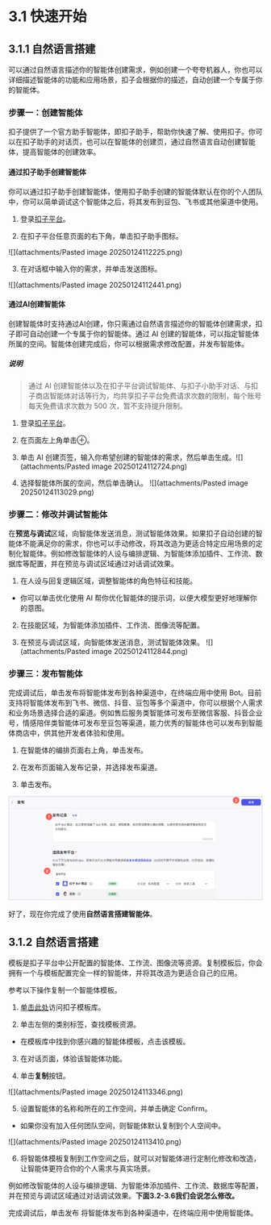 # 3.1 快速开始

## 3.1.1 自然语言搭建
可以通过自然语言描述你的智能体创建需求，例如创建一个夸夸机器人，你也可以详细描述智能体的功能和应用场景，扣子会根据你的描述，自动创建一个专属于你的智能体。​

### 步骤一：创建智能体​

扣子提供了一个官方助手智能体，即扣子助手，帮助你快速了解、使用扣子。你可以在扣子助手的对话页，也可以在智能体的创建页，通过自然语言自动创建智能体，提高智能体的创建效率。​

#### 通过扣子助手创建智能体​

你可以通过扣子助手创建智能体，使用扣子助手创建的智能体默认在你的个人团队中，你可以简单调试这个智能体之后，将其发布到豆包、飞书或其他渠道中使用。​

1. 登录[扣子平台](https://www.coze.cn/)。​

2. 在扣子平台任意页面的右下角，单击扣子助手图标。​

​![](attachments/Pasted image 20250124112225.png)

3. 在对话框中输入你的需求，并单击发送图标。​

​![](attachments/Pasted image 20250124112441.png)

#### 通过AI创建智能体​

创建智能体时支持通过AI创建，你只需通过自然语言描述你的智能体创建需求，扣子即可自动创建一个专属于你的智能体。通过 AI 创建的智能体，可以指定智能体所属的空间。智能体创建完成后，你可以根据需求修改配置，并发布智能体。​

##### 说明

>通过 AI 创建智能体以及在扣子平台调试智能体、与扣子小助手对话、与扣子商店智能体对话等行为，均共享扣子平台免费请求次数的限制，每个账号每天免费请求次数为 500 次，暂不支持提升限制。​

1. 登录[扣子平台](https://www.coze.cn/)。​

2. 在页面左上角单击⊕。​

3. 单击 AI 创建页签，输入你希望创建的智能体的需求，然后单击生成。​
![](attachments/Pasted image 20250124112724.png)

4. 选择智能体所属的空间，然后单击确认。​
​![](attachments/Pasted image 20250124113029.png)

### 步骤二：修改并调试智能体​

在**预览与调试**区域，向智能体发送消息，测试智能体效果。如果扣子自动创建的智能体不能满足你的需求，你也可以手动修改，将其改造为更适合特定应用场景的定制化智能体。例如修改智能体的人设与编排逻辑、为智能体添加插件、工作流、数据库等配置，并在预览与调试区域通过对话调试效果。​

1. 在人设与回复逻辑区域，调整智能体的角色特征和技能。​

- 你可以单击优化使用 AI 帮你优化智能体的提示词，以便大模型更好地理解你的意图。​

2. 在技能区域，为智能体添加插件、工作流、图像流等配置。​

3. 在预览与调试区域，向智能体发送消息，测试智能体效果。
![](attachments/Pasted image 20250124112844.png)
### 步骤三：发布智能体​

完成调试后，单击发布将智能体发布到各种渠道中，在终端应用中使用 Bot。目前支持将智能体发布到飞书、微信、抖音、豆包等多个渠道中，你可以根据个人需求和业务场景选择合适的渠道。例如售后服务类智能体可发布至微信客服、抖音企业号，情感陪伴类智能体可发布至豆包等渠道，能力优秀的智能体也可以发布到智能体商店中，供其他开发者体验和使用。​

1. 在智能体的编排页面右上角，单击发布。​

2. 在发布页面输入发布记录，并选择发布渠道。​

3. 单击发布。


![alt text](<../../../attachments/Pasted image 20250124112911.png>)

好了，现在你完成了使用**自然语言搭建智能体**。

## 3.1.2 自然语言搭建

  
模板是扣子平台中公开配置的智能体、工作流、图像流等资源。复制模板后，你会拥有一个与模板配置完全一样的智能体，并将其改造为更适合自己的应用。​

参考以下操作复制一个智能体模板。​

1. [单击此处](https://www.coze.cn/template)访问扣子模板库。​

2. 单击左侧的类别标签，查找模板资源。​

- 在模板库中找到你感兴趣的智能体模板，点击该模板。​

3. 在对话页面，体验该智能体功能。​

4. 单击**复制**按钮。

![](attachments/Pasted image 20250124113346.png)

5. 设置智能体的名称和所在的工作空间，并单击确定 Confirm。​

- 如果你没有加入任何团队空间，则智能体默认复制到个人空间中。

![](attachments/Pasted image 20250124113410.png)

6. 将智能体模板复制到工作空间之后，就可以对智能体进行定制化修改和改造，让智能体更符合你的个人需求与真实场景。​

例如修改智能体的人设与编排逻辑、为智能体添加插件、工作流、数据库等配置，并在预览与调试区域通过对话调试效果。**​下面3.2-3.6我们会说怎么修改。**

完成调试后，单击发布 将智能体发布到各种渠道中，在终端应用中使用智能体。

